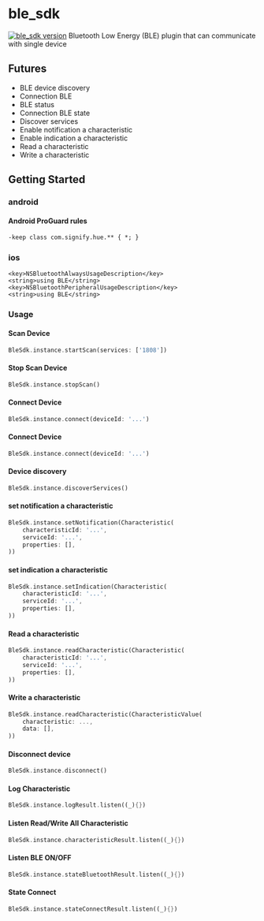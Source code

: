 # ble_sdk

[![ble_sdk version](https://img.shields.io/pub/v/ble_sdk?label=ble_sdk)](https://pub.dev/packages/ble_sdk)
Bluetooth Low Energy (BLE) plugin that can communicate with single device

## Futures

- BLE device discovery
- Connection BLE
- BLE status
- Connection BLE state
- Discover services
- Enable notification a characteristic
- Enable indication a characteristic
- Read a characteristic
- Write a characteristic

## Getting Started

### android

#### Android ProGuard rules

```txt
-keep class com.signify.hue.** { *; }
```

### ios

```plist
<key>NSBluetoothAlwaysUsageDescription</key>
<string>using BLE</string>
<key>NSBluetoothPeripheralUsageDescription</key>
<string>using BLE</string>
```

### Usage

#### Scan Device

```dart
BleSdk.instance.startScan(services: ['1808'])
```

#### Stop Scan Device

```dart
BleSdk.instance.stopScan()
```

#### Connect Device

```dart
BleSdk.instance.connect(deviceId: '...')
```

#### Connect Device

```dart
BleSdk.instance.connect(deviceId: '...')
```

#### Device discovery

```dart
BleSdk.instance.discoverServices()
```
#### set notification a characteristic

```dart
BleSdk.instance.setNotification(Characteristic(
    characteristicId: '...',
    serviceId: '...',
    properties: [],
))
```
#### set indication a characteristic

```dart
BleSdk.instance.setIndication(Characteristic(
    characteristicId: '...',
    serviceId: '...',
    properties: [],
))
```
#### Read a characteristic

```dart
BleSdk.instance.readCharacteristic(Characteristic(
    characteristicId: '...',
    serviceId: '...',
    properties: [],
))
```
#### Write a characteristic

```dart
BleSdk.instance.readCharacteristic(CharacteristicValue(
    characteristic: ...,
    data: [],
))
```

#### Disconnect device

```dart
BleSdk.instance.disconnect()
```

#### Log Characteristic

```dart
BleSdk.instance.logResult.listen((_){})
```

#### Listen Read/Write All Characteristic

```dart
BleSdk.instance.characteristicResult.listen((_){})
```

#### Listen BLE ON/OFF

```dart
BleSdk.instance.stateBluetoothResult.listen((_){})
```

#### State Connect

```dart
BleSdk.instance.stateConnectResult.listen((_){})
```
